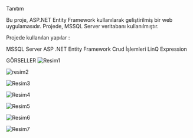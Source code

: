 Tanıtım

Bu proje, ASP.NET Entity Framework kullanılarak geliştirilmiş bir web uygulamasıdır.
Projede, MSSQL Server veritabanı kullanılmıştır.

Projede kullanılan yapılar :

MSSQL Server
ASP .NET Entity Framework
Crud İşlemleri
LinQ Expression

GÖRSELLER
![Resim1](https://github.com/user-attachments/assets/8777e0a8-1ed7-4a00-a10e-d33acc83288b)

![resim2](https://github.com/user-attachments/assets/e67e253d-dcb5-4aa3-a4ba-40dfac075e21)

![Resim3](https://github.com/user-attachments/assets/6b343102-1fcb-459d-82ac-e03db18d2fd6)

![Resim4](https://github.com/user-attachments/assets/2635cf8c-fd89-49a9-9d61-245acf79faf8)

![Resim5](https://github.com/user-attachments/assets/8b976d78-c6f4-4797-91da-048d0aa55dde)

![Resim6](https://github.com/user-attachments/assets/712acbf7-71b6-47b7-b243-5d6cf5eea79d)

![Resim7](https://github.com/user-attachments/assets/e8b8d0bc-239a-4622-98b1-7ebaebb85042)
